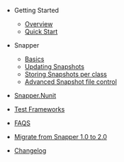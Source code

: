 - Getting Started

  - [Overview](README.md)
  - [Quick Start](pages/quickstart.md)

- Snapper

    - [Basics](pages/snapper/basics.md)
    - [Updating Snapshots](pages/snapper/updating_snapshots.md)
    - [Storing Snapshots per class](pages/snapper/snapshots_per_class.md)
    - [Advanced Snapshot file control](pages/snapper/advanced_snapshot_control.md)

- [Snapper.Nunit](pages/snapper_nunit.md)
- [Test Frameworks](pages/supported_test_frameworks.md)
- [FAQS](pages/faqs.md)
- [Migrate from Snapper 1.0 to 2.0](pages/migration.md)
- [Changelog](CHANGELOG.md)